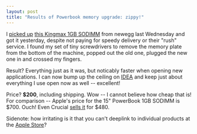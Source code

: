 ```yaml
---
layout: post
title: "Results of Powerbook memory upgrade: zippy!"
---
```




I <a href="http://www.cwinters.com/news/display/?news_id=3253">picked up</a> <a href="http://www.newegg.com/app/ViewProductDesc.asp?description=20-155-111&depa=0">this Kingmax 1GB SODIMM</a> from newegg last Wednesday and got it yesterday, despite not paying for speedy delivery or their "rush" service. I found my set of tiny screwdrivers to remove the memory plate from the bottom of the machine, popped out the old one, plugged the new one in and crossed my fingers. 

<p>Result? Everything just as it was, but noticably faster when opening new applications. I can now bump up the ceiling on <a href="http://www.jetbrains.com/idea/">IDEA</a> and keep just about everything I use open now as well -- excellent!

<p>Price? <b>$200</b>, including shipping. Wow -- I cannot believe how cheap that is! For comparison -- Apple's price for the 15" PowerBook 1GB SODIMM is $700. Ouch! Even Crucial <a href="http://www.crucial.com/store/listparts.asp?Mfr%2BProductline=Apple%2BPowerBook&mfr=Apple&cat=RAM&model=PowerBook+G4+1.25GHz+%2815-inch+Display%29&submit=Go">sells it</a> for $480.</p>

<p>Sidenote: how irritating is it that you can't deeplink to individual products at the <a href="http://store.apple.com/">Apple Store</a>?</p>


